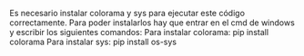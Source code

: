 Es necesario instalar colorama y sys para ejecutar este código correctamente.
Para poder instalarlos hay que entrar en el cmd de windows y escribir los siguientes comandos:
Para instalar colorama: pip install colorama
Para instalar sys: pip install os-sys
